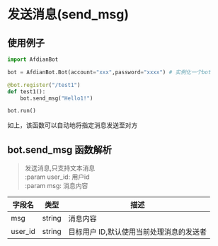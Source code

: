 # 发送消息(send_msg)
## 使用例子
```python
import AfdianBot

bot = AfdianBot.Bot(account="xxx",password="xxxx") # 实例化一个bot

@bot.register("/test1")
def test1():
    bot.send_msg("Hello1!")

bot.run()
```
如上，该函数可以自动地将指定消息发送至对方
## bot.send_msg 函数解析

> 发送消息,只支持文本消息  
:param user_id: 用户id  
:param msg: 消息内容

| 字段名     | 类型     | 描述                     |
|---------|--------|------------------------|
| msg     | string | 消息内容                   |
| user_id | string | 目标用户 ID,默认使用当前处理消息的发送者 |